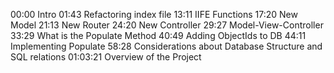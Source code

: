 00:00 Intro
01:43 Refactoring index file
13:11 IIFE Functions
17:20 New Model
21:13 New Router
24:20 New Controller
29:27 Model-View-Controller
33:29 What is the Populate Method
40:49 Adding ObjectIds to DB
44:11 Implementing Populate
58:28 Considerations about Database Structure and SQL relations
01:03:21 Overview of the Project
